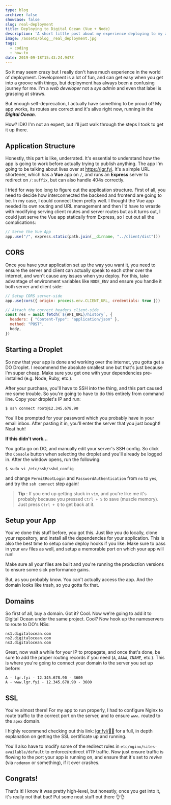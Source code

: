 ```yaml
---
type: blog
archive: false
showcase: false
slug: real-deployment
title: Deploying to Digital Ocean (Vue + Node)
description: 'A short little post about my experience deploying to my app https://lgr.fyi!'
image: /assets/blog__real_deployment.jpg
tags:
  - coding
  - how-to
date: 2019-09-18T15:43:24.947Z
---
```


So it may seem crazy but I really don't have much experience in the world of deployment. Development is a lot of fun, and can get easy when you get into a groove with things, but deployment has always been a confusing journey for me. I'm a _web developer_ not a _sys admin_ and even that label is grasping at straws.

But enough self-deprecation, I actually have something to be proud of! My app works, its routes are correct and it's alive right now, running in the _**Digital Ocean**_.

How? IDK! I'm not an expert, but I'll just walk through the steps I took to get it up there.

## Application Structure

Honestly, this part is like, underrated. It's essential to understand how the app is going to work before actually trying to publish anything. The app I'm going to be talking about lives over at <https://lgr.fyi>. It's a simple URL shortener, which has a **Vue** app on `/`, and runs an **Express** server to redirect on `/:suffix`, but can also handle 404s correctly.

I tried for way too long to figure out the application structure. First of all, you need to decide how interconnected the backend and frontend are going to be. In my case, I could connect them pretty well. I thought the Vue app needed its own routing and URL management and then I'd have to wrastle with modifying serving client routes and server routes but as it turns out, I could just serve the Vue app statically from Express, so I cut out all the complications:

```js
// Serve the Vue App
app.use("/", express.static(path.join(__dirname, "../client/dist")))
```

## CORS

Once you have your application set up the way you want it, you need to ensure the server and client can actually speak to each other over the internet, and won't cause any issues when you deploy. For this, take advantage of environment variables like `NODE_ENV` and ensure you handle it both server and client side:

```js
// Setup CORS server-side
app.use(cors({ origin: process.env.CLIENT_URL, credentials: true }))
```

```js
// Attach the correct headers client-side
const res = await fetch(`${API_URL}/history`, {
  headers: { "Content-Type": "application/json" },
  method: "POST",
  body,
})
```

## Starting a Droplet

So now that your app is done and working over the internet, you gotta get a DO Droplet. I recommend the absolute smallest one but that's just because I'm super cheap. Make sure you get one with your dependencies pre-installed (e.g. Node, Ruby, etc.).

After your purchase, you'll have to SSH into the thing, and this part caused me some trouble. So you're going to have to do this entirely from command line. Copy your droplet's IP and run:

```shell
$ ssh connect root@12.345.678.90
```

You'll be prompted for your password which you probably have in your email inbox. After pasting it in, you'll enter the server that you just bought! Neat huh!

**If this didn't work...**

You gotta go on DO, and manually edit your server's SSH config. So click the `Console` button when selecting the droplet and you'll already be logged in. After the window opens, run the following:

```shell
$ sudo vi /etc/ssh/sshd_config
```

and change `PermitRootLogin` and `PasswordAuthentication` from `no` to `yes`, and try the `ssh connect` step again!

> **Tip** : If you end up getting stuck in `vim`, and you're like me it's probably because you pressed `Ctrl + S` to save (muscle memory). Just press `Ctrl + Q` to get back at it.

## Setup your App

You've done this stuff before, you got this. Just like you do locally, clone your repository, and install all the dependencies for your application. This is also the best time to setup some deploy hooks if you like. Make sure to pass in your `env` files as well, and setup a memorable port on which your app will run!

Make sure all your files are built and you're running the production versions to ensure some sick performance gains.

But, as you probably know. You can't actually access the app. And the domain looks like trash, so you gotta fix that.

## Domains

So first of all, buy a domain. Got it? Cool. Now we're going to add it to Digital Ocean under the same project. Cool? Now hook up the nameservers to route to DO's NSs:

```
ns1.digitalocean.com
ns2.digitalocean.com
ns3.digitalocean.com
```

Great, now wait a while for your IP to propagate, and once that's done, be sure to add the proper routing records if you need (`A`, `AAAA`, `CNAME`, etc.). This is where you're going to connect your domain to the server you set up before:

```
A - lgr.fyi - 12.345.678.90 - 3600
A - www.lgr.fyi - 12.345.678.90 - 3600
```

## SSL

You're almost there! For my app to run properly, I had to configure Nginx to route traffic to the correct port on the server, and to ensure `www.` routed to the `apex` domain.

I highly recommend checking out this link: [lgr.fyi/🐳🚀](https://lgr.fyi/🐳🚀) for a full, in depth explanation on getting the SSL certificate up and running.

You'll also have to modify some of the redirect rules in `etc/nginx/sites-available/default` to enforce/redirect `HTTP` traffic. Now just ensure traffic is flowing to the port your app is running on, and ensure that it's set to _revive_ (via `nodemon` or something), if it ever crashes.

## Congrats!

That's it! I know it was pretty high-level, but honestly, once you get into it, it's really not that bad! Put some neat stuff out there 👌👌
